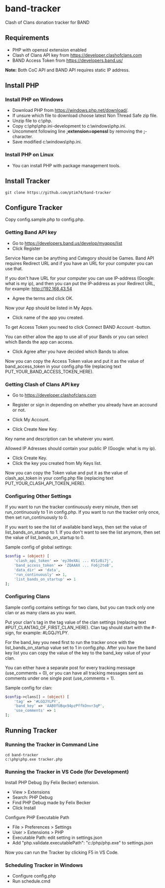 # band-tracker
Clash of Clans donation tracker for BAND

## Requirements

- PHP with openssl extension enabled
- Clash of Clans API key from https://developer.clashofclans.com
- BAND Access Token from https://developers.band.us/

**Note:** Both CoC API and BAND API requires static IP address.

## Install PHP

### Install PHP on Windows

- Download PHP from https://windows.php.net/download/.
- If unsure which file to download choose latest Non Thread Safe zip file.
- Unzip file to c:\php.
- Copy c:\php\php.ini-development to c:\windows\php.ini.
- Uncomment following line **;extension=openssl** by removing the **;**-character.
- Save modified c:\windows\php.ini.

### Install PHP on Linux

- You can install PHP with package management tools.

## Install Tracker

```
git clone https://github.com/ptim74/band-tracker
```

## Configure Tracker

Copy config.sample.php to config.php.

### Getting Band API key

- Go to https://developers.band.us/develop/myapps/list
- Click Register

Service Name can be anything and Category should be Games.
Band API requires Redirect URL and if you have an URL for your computer you can use that.

If you don't have URL for your computer you can use IP-address (Google: what is my ip),
and then you can put the IP-address as your Redirect URL, for example: http://192.168.43.54

- Agree the terms and click OK.

Now your App should be listed in My Apps.

- Click name of the app you created.

To get Access Token you need to click Connect BAND Account -button.

You can either allow the app to use all of your Bands or you can select which Bands the app can access. 

- Click Agree after you have decided which Bands to allow.

Now you can copy the Access Token value and put it as the value of band_access_token in your config.php file (replacing text PUT_YOUR_BAND_ACCESS_TOKEN_HERE).

### Getting Clash of Clans API key

- Go to https://developer.clashofclans.com
- Register or sign in depending on whether you already have an accound or not.

- Click My Account.
- Click Create New Key.

Key name and description can be whatever you want.

Allowed IP Adresses should contain your public IP (Google: what is my ip).

- Click Create Key.
- Click the key you created from My Keys list.

Now you can copy the Token value and put it as the value of clash_api_token in your config.php file (replacing text PUT_YOUR_CLASH_API_TOKEN_HERE).

### Configuring Other Settings

If you want to run the tracker continuously every minute, then set run_continuously to 1 in config.php. If you want to run the tracker only once, then set run_continuously to 0.

If you want to see the list of available band keys, then set the value of list_bands_on_startup to 1. If you don't want to see the list anymore, then set the value of list_bands_on_startup to 0.

Sample config of global settings:

```php
$config = (object) [
    'clash_api_token' => 'eyJ0eXAi ... KV1zBi7j',
    'band_access_token' => 'ZQAAAX ... Fo6j2teB',
    'data_dir' => 'data',
    'run_continuously' => 1,
    'list_bands_on_startup' => 1
];
```

### Configuring Clans

Sample config contains settings for two clans, but you can track only one clan or as many clans as you want.

Put your clan's tag in the tag value of the clan settings (replacing text #PUT_CLANTAG_OF_FIRST_CLAN_HERE). Clan tag should start with the #-sign, for example: #LGQJYLPY.

For the band_key you need first to run the tracker once with the list_bands_on_startup value set to 1 in config.php.
After you have the band key list you can copy the value of the key to the band_key value of your clan.

You can either have a separate post for every tracking message (use_comments = 0), 
or you can have all tracking messages sent as comments under one single post (use_comments = 1).

Sample config for clan:

```php
$config->clans[] = (object) [
    'tag' => '#LGQJYLPY',
    'band_key' => 'AAB0fUBqx94pzPffkOnvr3qP',
    'use_comments' => 1
];
```

## Running Tracker

### Running the Tracker in Command Line

```
cd band-tracker
c:\php\php.exe tracker.php
```

### Running the Tracker in VS Code (for Development)

Install PHP Debug (by Felix Becker) extension.
- View > Extensions
- Search: PHP Debug
- Find PHP Debug made by Felix Becker
- Click Install

Configure PHP Executable Path
- File > Preferences > Settings
- User > Extensions > PHP
- Executable Path: edit setting in settings.json
- Add "php.validate.executablePath": "c:/php/php.exe" to settings.json

Now you can run the Tracker by clicking F5 in VS Code.

### Scheduling Tracker in Windows

- Configure config.php
- Run schedule.cmd



